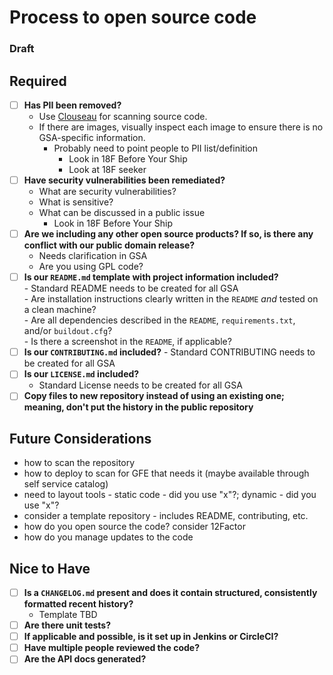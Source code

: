 # Process to open source code
### Draft

## Required
- [ ] **Has PII been removed?**
  - Use [Clouseau](https://github.com/virtix/clouseau) for scanning source code.
  - If there are images, visually inspect each image to ensure there is no GSA-specific information.
    - Probably need to point people to PII list/definition
      - Look in 18F Before Your Ship
      - Look at 18F seeker
- [ ] **Have security vulnerabilities been remediated?**
    - What are security vulnerabilities?
    - What is sensitive?
    - What can be discussed in a public issue
      - Look in 18F Before Your Ship
- [ ] **Are we including any other open source products? If so, is there any conflict with our public domain release?**
    - Needs clarification in GSA
    - Are you using GPL code?
- [ ] **Is our `README.md` template with project information included?**   
      - Standard README needs to be created for all GSA   
      - Are installation instructions clearly written in the `README` _and_ tested on a clean machine?   
      - Are all dependencies described in the `README`, `requirements.txt`, and/or `buildout.cfg`?   
      - Is there a screenshot in the `README`, if applicable?
- [ ] **Is our `CONTRIBUTING.md` included?**
      - Standard CONTRIBUTING needs to be created for all GSA
- [ ] **Is our `LICENSE.md` included?**
    - Standard License needs to be created for all GSA
- [ ] **Copy files to new repository instead of using an existing one; meaning, don't put the history in the public repository**

## Future Considerations
* how to scan the repository
* how to deploy to scan for GFE that needs it (maybe available through self service catalog)
* need to layout tools - static code - did you use "x"?; dynamic - did you use "x"?
* consider a template repository - includes README, contributing, etc.
* how do you open source the code? consider 12Factor
* how do you manage updates to the code

## Nice to Have
- [ ] **Is a `CHANGELOG.md` present and does it contain structured, consistently formatted recent history?**
    - Template TBD
- [ ] **Are there unit tests?**
- [ ] **If applicable and possible, is it set up in Jenkins or CircleCI?**
- [ ] **Have multiple people reviewed the code?**
- [ ] **Are the API docs generated?**
